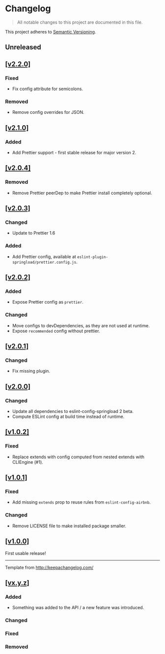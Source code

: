# Changelog

> All notable changes to this project are documented in this file.

This project adheres to [Semantic Versioning](http://semver.org/spec/v2.0.0.html).

## Unreleased

## [[v2.2.0]](https://github.com/springload/eslint-plugin-springload/releases/tag/v2.2.0)

### Fixed

- Fix config attribute for semicolons.

### Removed

- Remove config overrides for JSON.

## [[v2.1.0]](https://github.com/springload/eslint-plugin-springload/releases/tag/v2.1.0)

### Added

- Add Prettier support - first stable release for major version 2.

## [[v2.0.4]](https://github.com/springload/eslint-plugin-springload/releases/tag/v2.0.4)

### Removed

- Remove Prettier peerDep to make Prettier install completely optional.

## [[v2.0.3]](https://github.com/springload/eslint-plugin-springload/releases/tag/v2.0.3)

### Changed

- Update to Prettier 1.6

### Added

- Add Prettier config, available at `eslint-plugin-springload/prettier.config.js`.

## [[v2.0.2]](https://github.com/springload/eslint-plugin-springload/releases/tag/v2.0.2)

### Added

- Expose Prettier config as `prettier`.

### Changed

- Move configs to devDependencies, as they are not used at runtime.
- Expose `recommended` config without prettier.

## [[v2.0.1]](https://github.com/springload/eslint-plugin-springload/releases/tag/v2.0.1)

### Changed

- Fix missing plugin.

## [[v2.0.0]](https://github.com/springload/eslint-plugin-springload/releases/tag/v2.0.0)

### Changed

- Update all dependencies to eslint-config-springload 2 beta.
- Compute ESLint config at build time instead of runtime.

## [[v1.0.2]](https://github.com/springload/eslint-plugin-springload/releases/tag/v1.0.2)

### Fixed

- Replace extends with config computed from nested extends with CLIEngine (#1).

## [[v1.0.1]](https://github.com/springload/eslint-plugin-springload/releases/tag/v1.0.1)

### Fixed

- Add missing `extends` prop to reuse rules from `eslint-config-airbnb`.

### Changed

- Remove LICENSE file to make installed package smaller.

## [[v1.0.0]](https://github.com/springload/eslint-plugin-springload/releases/tag/v1.0.0)

First usable release!

-------------

Template from http://keepachangelog.com/

## [[vx.y.z]](https://github.com/springload/eslint-plugin-springload/releases/tag/x.y.z)

### Added

- Something was added to the API / a new feature was introduced.

### Changed

### Fixed

### Removed
